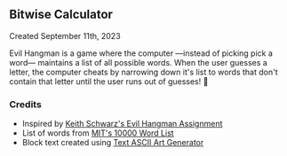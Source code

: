 ## Bitwise Calculator
 Created September 11th, 2023

Evil Hangman is a game where the computer —instead of picking pick a word— maintains a list of all possible words. When the user guesses a letter, the computer cheats by narrowing down it's  list to words that don't contain that letter until the user runs out of guesses! 🦀

### Credits
- Inspired by [Keith Schwarz's Evil Hangman Assignment](http://nifty.stanford.edu/2011/schwarz-evil-hangman/)
- List of words from [MIT's 10000 Word List](https://www.mit.edu/~ecprice/wordlist.10000)
- Block text created using [Text ASCII Art Generator](https://patorjk.com/software/taag/)